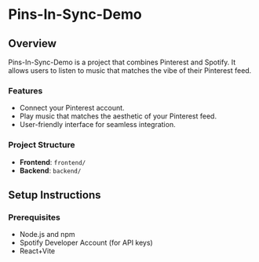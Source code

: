 # Pins-In-Sync-Demo

## Overview

Pins-In-Sync-Demo is a project that combines Pinterest and Spotify. It allows users to listen to music that matches the vibe of their Pinterest feed. 

### Features

- Connect your Pinterest account.
- Play music that matches the aesthetic of your Pinterest feed.
- User-friendly interface for seamless integration.

### Project Structure

- **Frontend**: `frontend/`
- **Backend**: `backend/`

## Setup Instructions

### Prerequisites

- Node.js and npm
- Spotify Developer Account (for API keys)
- React+Vite